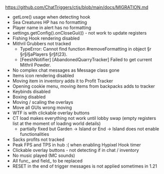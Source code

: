 https://github.com/ChatTriggers/ctjs/blob/main/docs/MIGRATION.md

- getLore() usage when detecting hook
- Sea Creatures HP has no formatting
- Player name in alert has no formatting
- settings.getConfig().onCloseGui(() - not work to update registers
- Fishing Hook rendering disabled
- Mithril Grubbers not tracked
  - TypeError: Cannot find function #removeFormatting in object §r         §r§l§aPlayers §r§f(23).
  - [FeeshNotifier] [AbandonedQuarryTracker] Failed to get current Mithril Powder.
- No complex chat messages as Message class gone
- Items icon rendering disabled
- Moving item in inventory adds it to Profit Tracker
- Opening cookie menu, moving items from backpacks adds to tracker
- Keybinds disabled
- Boxing disabled
- Moving / scaling the overlays
- Move all GUIs wrong moving
- WTF is with clickable overlay buttons
- CT load makes everything not work until lobby swap (empty registers list at the moment of loading world details)
  - partially fixed but Garden -> Island or End -> Island does not enable functionalities
- Sacks profits not tracked
- Peak FPS and TPS in hub :( when enabling Hypixel Hook timer
- Clickable overlay buttons  - not detecting if in chat / inventory
- No music played (MC sounds)
- All func_ and field_ to be replaced
- RESET in the end of trigger messages is not applied sometimes in 1.21